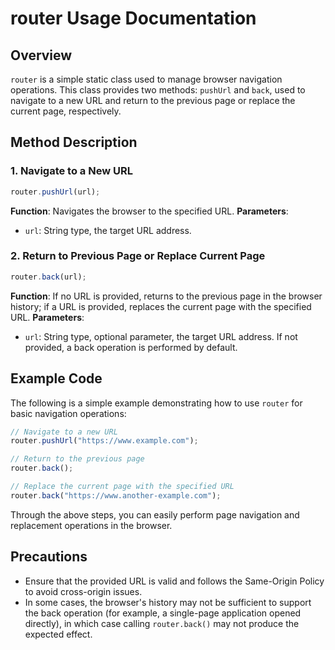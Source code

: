 # router Usage Documentation

## Overview
`router` is a simple static class used to manage browser navigation operations. This class provides two methods: `pushUrl` and `back`, used to navigate to a new URL and return to the previous page or replace the current page, respectively.

## Method Description

### 1. Navigate to a New URL
```javascript
router.pushUrl(url);
```
**Function**: Navigates the browser to the specified URL.
**Parameters**:
- `url`: String type, the target URL address.

### 2. Return to Previous Page or Replace Current Page
```javascript
router.back(url);
```
**Function**: If no URL is provided, returns to the previous page in the browser history; if a URL is provided, replaces the current page with the specified URL.
**Parameters**:
- `url`: String type, optional parameter, the target URL address. If not provided, a back operation is performed by default.

## Example Code

The following is a simple example demonstrating how to use `router` for basic navigation operations:

```javascript
// Navigate to a new URL
router.pushUrl("https://www.example.com");

// Return to the previous page
router.back();

// Replace the current page with the specified URL
router.back("https://www.another-example.com");
```

Through the above steps, you can easily perform page navigation and replacement operations in the browser.

## Precautions
- Ensure that the provided URL is valid and follows the Same-Origin Policy to avoid cross-origin issues.
- In some cases, the browser's history may not be sufficient to support the back operation (for example, a single-page application opened directly), in which case calling `router.back()` may not produce the expected effect.
